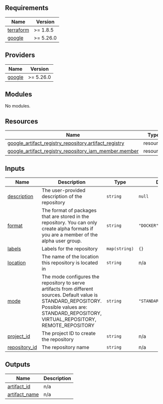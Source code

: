 <!-- BEGIN_TF_DOCS -->
## Requirements

| Name | Version |
|------|---------|
| <a name="requirement_terraform"></a> [terraform](#requirement\_terraform) | >= 1.8.5 |
| <a name="requirement_google"></a> [google](#requirement\_google) | >= 5.26.0 |

## Providers

| Name | Version |
|------|---------|
| <a name="provider_google"></a> [google](#provider\_google) | >= 5.26.0 |

## Modules

No modules.

## Resources

| Name | Type |
|------|------|
| [google_artifact_registry_repository.artifact_registry](https://registry.terraform.io/providers/hashicorp/google/latest/docs/resources/artifact_registry_repository) | resource |
| [google_artifact_registry_repository_iam_member.member](https://registry.terraform.io/providers/hashicorp/google/latest/docs/resources/artifact_registry_repository_iam_member) | resource |

## Inputs

| Name | Description | Type | Default | Required |
|------|-------------|------|---------|:--------:|
| <a name="input_description"></a> [description](#input\_description) | The user-provided description of the repository | `string` | `null` | no |
| <a name="input_format"></a> [format](#input\_format) | The format of packages that are stored in the repository. You can only create alpha formats if you are a member of the alpha user group. | `string` | `"DOCKER"` | no |
| <a name="input_labels"></a> [labels](#input\_labels) | Labels for the repository | `map(string)` | `{}` | no |
| <a name="input_location"></a> [location](#input\_location) | The name of the location this repository is located in | `string` | n/a | yes |
| <a name="input_mode"></a> [mode](#input\_mode) | The mode configures the repository to serve artifacts from different sources. Default value is STANDARD\_REPOSITORY. Possible values are: STANDARD\_REPOSITORY, VIRTUAL\_REPOSITORY, REMOTE\_REPOSITORY | `string` | `"STANDARD_REPOSITORY"` | no |
| <a name="input_project_id"></a> [project\_id](#input\_project\_id) | The project ID to create the repository | `string` | n/a | yes |
| <a name="input_repository_id"></a> [repository\_id](#input\_repository\_id) | The repository name | `string` | n/a | yes |

## Outputs

| Name | Description |
|------|-------------|
| <a name="output_artifact_id"></a> [artifact\_id](#output\_artifact\_id) | n/a |
| <a name="output_artifact_name"></a> [artifact\_name](#output\_artifact\_name) | n/a |
<!-- END_TF_DOCS -->
